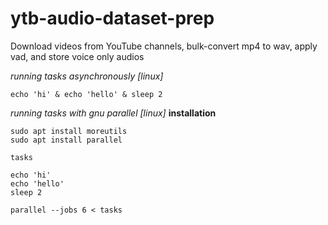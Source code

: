 # ytb-audio-dataset-prep
Download videos from YouTube channels, bulk-convert mp4 to wav, apply vad, and store voice only audios

*running tasks asynchronously [linux]*
```
echo 'hi' & echo 'hello' & sleep 2
```

*running tasks with gnu parallel [linux]*
**installation**
```console
sudo apt install moreutils
sudo apt install parallel
```
`tasks`
```
echo 'hi'
echo 'hello'
sleep 2
```

`parallel --jobs 6 < tasks`
